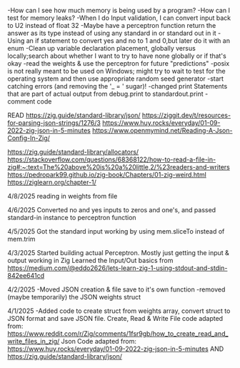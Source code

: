 -How can I see how much memory is being used by a program?
-How can I test for memory leaks?
-When I do Input validation, I can convert input back to U2 instead of float 32
-Maybe have a perceptron function return the answer as its type instead of using any standard in or standard out in it
-Using an if statement to convert yes and no to 1 and 0,but later do it with an enum
-Clean up variable declaration placement, globally versus locally;search about whether I want to try to have none globally or if that's okay
-read the weights & use the perceptron for future "predictions"
-posix is not really meant to be used on Windows; might try to wait to test for the operating system and then use appropriate random seed generator
-start catching errors (and removing the '_ = ' sugar)!
-changed print Statements that are part of actual output from debug.print to standardout.print
-comment code

READ
https://zig.guide/standard-library/json/
https://ziggit.dev/t/resources-for-parsing-json-strings/1276/3
https://www.huy.rocks/everyday/01-09-2022-zig-json-in-5-minutes
https://www.openmymind.net/Reading-A-Json-Config-In-Zig/

https://zig.guide/standard-library/allocators/
https://stackoverflow.com/questions/68368122/how-to-read-a-file-in-zig#:~:text=The%20above%20is%20a%20little,2/%23readers-and-writers
https://pedropark99.github.io/zig-book/Chapters/01-zig-weird.html
https://ziglearn.org/chapter-1/


4/8/2025
reading in weights from file

4/6/2025
Converted no and yes inputs to zeros and one's, and passed standard-in instance to perceptron function

4/5/2025
Got the standard input working by using mem.sliceTo instead of mem.trim


4/3/2025
Started building actual Perceptron. Mostly just getting the input & output working in Zig
Learned the Input/Out basics from https://medium.com/@eddo2626/lets-learn-zig-1-using-stdout-and-stdin-842ee641cd

4/2/2025
-Moved JSON creation & file save to it's own function
-removed (maybe temporarily) the JSON weights struct

4/1/2025
-Added code to create struct from weights array, convert struct to JSON format and save JSON file.
    Create, Read & Write File code adapted from: https://www.reddit.com/r/Zig/comments/1fsr9gb/how_to_create_read_and_write_files_in_zig/
    Json Code adapted from: https://www.huy.rocks/everyday/01-09-2022-zig-json-in-5-minutes
    AND
    https://zig.guide/standard-library/json/
